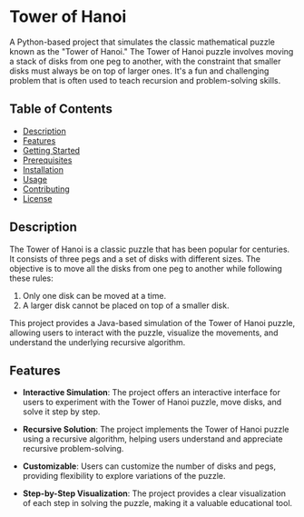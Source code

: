 # Tower of Hanoi



A Python-based project that simulates the classic mathematical puzzle known as the "Tower of Hanoi." The Tower of Hanoi puzzle involves moving a stack of disks from one peg to another, with the constraint that smaller disks must always be on top of larger ones. It's a fun and challenging problem that is often used to teach recursion and problem-solving skills.

## Table of Contents
- [Description](#description)
- [Features](#features)
- [Getting Started](#getting-started)
- [Prerequisites](#prerequisites)
- [Installation](#installation)
- [Usage](#usage)
- [Contributing](#contributing)
- [License](#license)

## Description
The Tower of Hanoi is a classic puzzle that has been popular for centuries. It consists of three pegs and a set of disks with different sizes. The objective is to move all the disks from one peg to another while following these rules:
1. Only one disk can be moved at a time.
2. A larger disk cannot be placed on top of a smaller disk.

This project provides a Java-based simulation of the Tower of Hanoi puzzle, allowing users to interact with the puzzle, visualize the movements, and understand the underlying recursive algorithm.

## Features
- **Interactive Simulation**: The project offers an interactive interface for users to experiment with the Tower of Hanoi puzzle, move disks, and solve it step by step.

- **Recursive Solution**: The project implements the Tower of Hanoi puzzle using a recursive algorithm, helping users understand and appreciate recursive problem-solving.

- **Customizable**: Users can customize the number of disks and pegs, providing flexibility to explore variations of the puzzle.

- **Step-by-Step Visualization**: The project provides a clear visualization of each step in solving the puzzle, making it a valuable educational tool.




